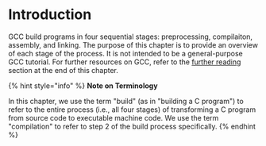 # Introduction

GCC build programs in four sequential stages: preprocessing, compilaiton, assembly, and linking. The purpose of this chapter is to provide an overview of each stage of the process. It is not intended to be a general-purpose GCC tutorial. For further resources on GCC, refer to the [further reading](../copy-of-gnu-compiler-collection-gcc/further-reading.md) section at the end of this chapter.&#x20;

{% hint style="info" %}
**Note on Terminology**

In this chapter, we use the term "build" (as in "building a C program") to refer to the entire process (i.e., all four stages) of transforming a C program from source code to executable machine code. We use the term "compilation" to refer to step 2 of the build process specifically.&#x20;
{% endhint %}

